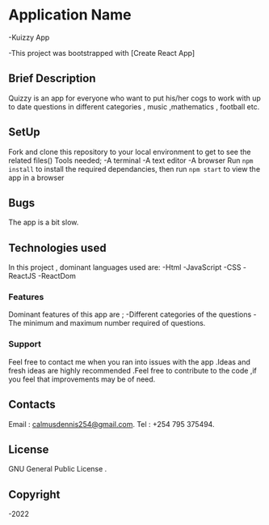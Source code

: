 # Application Name
 -Kuizzy App

 -This project was bootstrapped with [Create React App]

## Brief Description
Quizzy is an app for everyone who want to put his/her cogs to work with up to date questions in different categories , music ,mathematics , football etc.

## SetUp

Fork and clone this repository to your local environment to get to see the related files()
Tools needed;
  -A terminal 
  -A text editor 
  -A browser 
Run `npm install` to install the required dependancies, then run `npm start` to view the app in a browser

## Bugs
The app is a bit slow.

## Technologies used

In this project , dominant languages used are:
 -Html
 -JavaScript
 -CSS
 -ReactJS
 -ReactDom

### Features
Dominant features of this app are ;
 -Different categories of the questions
 -The  minimum and maximum number required of questions.

### Support
Feel free to contact me when you ran into issues with the app .Ideas and fresh ideas are highly recommended .Feel free to contribute to the code ,if you feel that improvements may be of need.

## Contacts
Email : calmusdennis254@gmail.com.
Tel : +254 795 375494.
## License
GNU General Public License .
## Copyright 
 -2022
